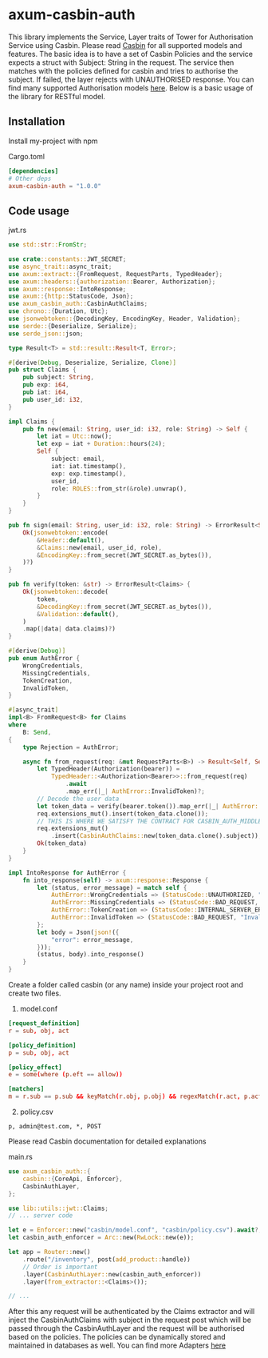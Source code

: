 # axum-casbin-auth

This library implements the Service, Layer traits of Tower for Authorisation Service using Casbin.
Please read [Casbin](https://casbin.io/docs/overview) for all supported models and features. The basic idea is to have a set of Casbin Policies and the service expects a struct with Subject: String in the request.
The service then matches with the policies defined for casbin and tries to authorise the subject. If failed, the layer rejects with UNAUTHORISED response. You can find many supported Authorisation models [here](https://casbin.io/docs/supported-models).
Below is a basic usage of the library for RESTful model.

## Installation

Install my-project with npm

Cargo.toml

```toml
[dependencies]
# Other deps
axum-casbin-auth = "1.0.0"
```

## Code usage

jwt.rs

```rust
use std::str::FromStr;

use crate::constants::JWT_SECRET;
use async_trait::async_trait;
use axum::extract::{FromRequest, RequestParts, TypedHeader};
use axum::headers::{authorization::Bearer, Authorization};
use axum::response::IntoResponse;
use axum::{http::StatusCode, Json};
use axum_casbin_auth::CasbinAuthClaims;
use chrono::{Duration, Utc};
use jsonwebtoken::{DecodingKey, EncodingKey, Header, Validation};
use serde::{Deserialize, Serialize};
use serde_json::json;

type Result<T> = std::result::Result<T, Error>;

#[derive(Debug, Deserialize, Serialize, Clone)]
pub struct Claims {
    pub subject: String,
    pub exp: i64,
    pub iat: i64,
    pub user_id: i32,
}

impl Claims {
    pub fn new(email: String, user_id: i32, role: String) -> Self {
        let iat = Utc::now();
        let exp = iat + Duration::hours(24);
        Self {
            subject: email,
            iat: iat.timestamp(),
            exp: exp.timestamp(),
            user_id,
            role: ROLES::from_str(&role).unwrap(),
        }
    }
}

pub fn sign(email: String, user_id: i32, role: String) -> ErrorResult<String> {
    Ok(jsonwebtoken::encode(
        &Header::default(),
        &Claims::new(email, user_id, role),
        &EncodingKey::from_secret(JWT_SECRET.as_bytes()),
    )?)
}

pub fn verify(token: &str) -> ErrorResult<Claims> {
    Ok(jsonwebtoken::decode(
        token,
        &DecodingKey::from_secret(JWT_SECRET.as_bytes()),
        &Validation::default(),
    )
    .map(|data| data.claims)?)
}

#[derive(Debug)]
pub enum AuthError {
    WrongCredentials,
    MissingCredentials,
    TokenCreation,
    InvalidToken,
}

#[async_trait]
impl<B> FromRequest<B> for Claims
where
    B: Send,
{
    type Rejection = AuthError;

    async fn from_request(req: &mut RequestParts<B>) -> Result<Self, Self::Rejection> {
        let TypedHeader(Authorization(bearer)) =
            TypedHeader::<Authorization<Bearer>>::from_request(req)
                .await
                .map_err(|_| AuthError::InvalidToken)?;
        // Decode the user data
        let token_data = verify(bearer.token()).map_err(|_| AuthError::InvalidToken)?;
        req.extensions_mut().insert(token_data.clone());
        // THIS IS WHERE WE SATISFY THE CONTRACT FOR CASBIN_AUTH_MIDDLEWARE
        req.extensions_mut()
            .insert(CasbinAuthClaims::new(token_data.clone().subject));
        Ok(token_data)
    }
}

impl IntoResponse for AuthError {
    fn into_response(self) -> axum::response::Response {
        let (status, error_message) = match self {
            AuthError::WrongCredentials => (StatusCode::UNAUTHORIZED, "Wrong credentials"),
            AuthError::MissingCredentials => (StatusCode::BAD_REQUEST, "Missing credentials"),
            AuthError::TokenCreation => (StatusCode::INTERNAL_SERVER_ERROR, "Token creation error"),
            AuthError::InvalidToken => (StatusCode::BAD_REQUEST, "Invalid token"),
        };
        let body = Json(json!({
            "error": error_message,
        }));
        (status, body).into_response()
    }
}
```

Create a folder called casbin (or any name) inside your project root and create two files.

1. model.conf

```conf
[request_definition]
r = sub, obj, act

[policy_definition]
p = sub, obj, act

[policy_effect]
e = some(where (p.eft == allow))

[matchers]
m = r.sub == p.sub && keyMatch(r.obj, p.obj) && regexMatch(r.act, p.act)
```

2. policy.csv

```csv
p, admin@test.com, *, POST
```

Please read Casbin documentation for detailed explanations

main.rs

```rust
use axum_casbin_auth::{
    casbin::{CoreApi, Enforcer},
    CasbinAuthLayer,
};

use lib::utils::jwt::Claims;
// ... server code

let e = Enforcer::new("casbin/model.conf", "casbin/policy.csv").await?;
let casbin_auth_enforcer = Arc::new(RwLock::new(e));

let app = Router::new()
    .route("/inventory", post(add_product::handle))
    // Order is important
    .layer(CasbinAuthLayer::new(casbin_auth_enforcer))
    .layer(from_extractor::<Claims>());

// ...
```

After this any request will be authenticated by the Claims extractor and will inject the CasbinAuthClaims with subject in the request post which will be passed through the CasbinAuthLayer and the request will be authorised based on the policies.
The policies can be dynamically stored and maintained in databases as well. You can find more Adapters [here](https://casbin.io/docs/adapters#:~:text=Rust)
